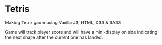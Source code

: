 # Tetris
Making Tetris game using Vanilla JS, HTML, CSS &amp; SASS

Game will track player score and will have a mini-display on side indicating the next shape after the current one has landed.
